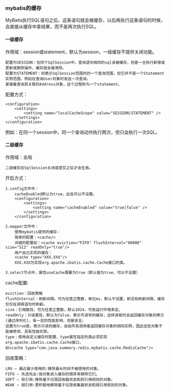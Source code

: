 ### mybatis的缓存

MyBatis执行SQL语句之后，这条语句就会被缓存，以后再执行这条语句的时候，会直接从缓存中拿结果，而不是再次执行SQL。

#### 一级缓存

作用域：session或statement，默认为session，一级缓存不提供关闭功能。
    
    配置为SESSION：在同个SqlSession中，查询语句相同的sql会被缓存，但是一旦执行新增或更新或删除操作，缓存就会被清除。
    配置为STATEMENT：则表示SqlSession范围内的一个查询范围，但它并不是一个Statement实例范围，例如在查询User对象时发送一次查询，
    紧接着查询其关联的Address对象，这个过程称为一个statement。

配置方式：

    <configuration>
        <settings>
            <setting name="localCacheScope" value="SESSION|STATEMENT" />
        </settings>
    </configuration>

例如：在同一个session中，同一个查询动作执行两次，但只会执行一次SQL。

#### 二级缓存

作用域：全局

    二级缓存在SqlSession关闭或提交之后才会生效。

开启方式：

    1.config文件中：
        cacheEnabled默认为true，此处可以不设置。
        <configuration>
            <settings>
                <setting name="cacheEnabled" value="true|false" />
            </settings>
        </configuration>
    
    2.mapper文件中：
        使用mybatis提供的缓存：
        简单的配置：<cache/>
        详细的配置如：<cache eviction="FIFO" flushInterval="60000" size="512" readOnly="true"/>
        用户自己实现的缓存：
        <cache type="XXX.XXX"/>
        XXX.XXX为实现org.apache.ibatis.cache.Cache接口的类。
        
    3.select节点中，属性useCache需要为true（默认值为true，可以不设置）
    
cache配置:
    
    eviction：回收策略
    flushInterval：刷新间隔，可为任意正整数，单位ms，默认不设置，即没有刷新间隔，缓存仅仅在调用语句时刷新。
    size：引用数目，可为任意正整数，默认1024，可依运行环境来定。
    readOnly：只读属性，默认为false，表示可读写的缓存，这样读取时会返回缓存对象的拷贝(通过序列化)，有一定的性能影响，但是安全。
    设置为true是，表示只读的缓存，会给所有调用者返回缓存对象的相同实例，因此这些对象不能被修改，具有性能优势。
    type：使用自定义缓存时配置，type属性指定的类必须实现org.apache.ibatis.cache.Cache接口，
    如<cache type="com.java.summary.redis.mybatis.cache.RedisCache"/>
    
回收策略：

    LRU – 最近最少使用的:移除最长时间不被使用的对象。
    FIFO – 先进先出:按对象进入缓存的顺序来移除它们。
    SOFT – 软引用:移除基于垃圾回收器状态和软引用规则的对象。
    WEAK – 弱引用:更积极地移除基于垃圾收集器状态和弱引用规则的对象。